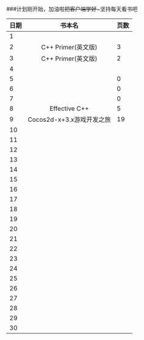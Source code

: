 ###计划刚开始，加油啦~~把客户端学好~~~坚持每天看书吧

日期|书本名|页数|
----|:-------:|---------|
1|| 
2|C++ Primer(英文版)|3
3|C++ Primer(英文版)|2
4| | 
5| | 0
6| | 0
7| | 0
8|Effective C++|5
9|Cocos2d-x+3.x游戏开发之旅 | 19
10| | 
11| | 
12| | 
13| | 
14| | 
15| | 
16| | 
17| | 
18| | 
19| |  
20| | 
21| | 
22| | 
23| | 
24| |  
25| |  
26| | 
27| | 
28| | 
29| | 
30| | 
